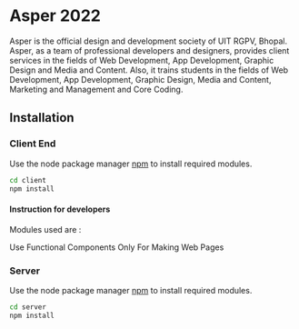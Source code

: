 # Asper 2022

Asper is the official design and development society of UIT RGPV, Bhopal. Asper, as a team of professional developers and designers, provides client services in the fields of Web Development, App Development, Graphic Design and Media and Content. Also, it trains students in the fields of Web Development, App Development, Graphic Design, Media and Content, Marketing and Management and Core Coding.

## Installation

### Client End

Use the node package manager [npm](https://www.npmjs.com/) to install required modules.

```bash
cd client
npm install
```

#### Instruction for developers

Modules used are :

Use Functional Components Only For Making Web Pages

### Server

Use the node package manager [npm](https://www.npmjs.com/) to install required modules.
```bash
cd server
npm install
```